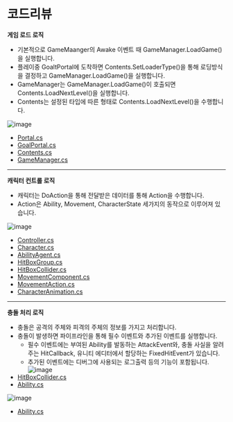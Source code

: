 # 코드리뷰
**게임 로드 로직**   
- 기본적으로 GameMaanger의 Awake 이벤트 때 GameManager.LoadGame()을 실행합니다.
- 플레이중 GoaltPortal에 도착하면 Contents.SetLoaderType()을 통해 로딩방식을 결정하고 GameManager.LoadGame()을 실행합니다.
- GameManager는 GameManager.LoadGame()이 호출되면 Contents.LoadNextLevel()을 실행합니다.
- Contents는 설정된 타입에 따른 형태로 Contents.LoadNextLevel()을 수행합니다.

![image](https://github.com/1506022022/Platformer/assets/88864717/39c3ea28-e56f-48ff-9fad-eba48031be68)
- [Portal.cs](https://github.com/1506022022/Platformer/blob/main/Contents/Portal/Portal.cs)   
- [GoalPortal.cs](https://github.com/1506022022/Platformer/blob/main/Contents/Portal/GoalPortal.cs)   
- [Contents.cs](https://github.com/1506022022/Platformer/blob/main/Core/Contents/Contents.cs)   
- [GameManager.cs](https://github.com/1506022022/Platformer/blob/main/GameManager/GameManager.cs)   
***
**캐릭터 컨트롤 로직**   
- 캐릭터는 DoAction을 통해 전달받은 데이터를 통해 Action을 수행합니다.
- Action은 Ability, Movement, CharacterState 세가지의 동작으로 이루어져 있습니다.

![image](https://github.com/1506022022/Platformer/assets/88864717/6a16584f-4d81-4d02-924e-1053fd65dc7d)
- [Controller.cs](https://github.com/1506022022/Platformer/blob/main/Character/Controller/PlayerCharacterController.cs)   
- [Character.cs](https://github.com/1506022022/Platformer/blob/main/Core/Character/Character.cs)   
- [AbilityAgent.cs](https://github.com/1506022022/Platformer/blob/main/Core/Combat/AbilityAgent.cs)   
- [HitBoxGroup.cs](https://github.com/1506022022/Platformer/blob/main/Core/HitBox/HitBoxGroup.cs)   
- [HitBoxCollider.cs](https://github.com/1506022022/Platformer/blob/main/Core/HitBox/HitBoxCollider.cs)   
- [MovementComponent.cs](https://github.com/1506022022/Platformer/blob/main/Character/Movement/MovementComponent.cs)   
- [MovementAction.cs](https://github.com/1506022022/Platformer/blob/main/Character/Movement/MovementAction.cs)   
- [CharacterAnimation.cs](https://github.com/1506022022/Platformer/blob/main/Core/Character/Animation/CharacterAnimation.cs)   
***
**충돌 처리 로직**
- 충돌은 공격의 주체와 피격의 주체의 정보를 가지고 처리합니다.
- 충돌이 발생하면 파이프라인을 통해 필수 이벤트와 추가된 이벤트를 실행합니다.
  - 필수 이벤트에는 부여된 Ability를 발동하는 AttackEvent와, 충돌 사실을 알려주는 HitCallback, 유니티 에디터에서 할당하는 FixedHitEvent가 있습니다.
  - 추가된 이벤트에는 디버그에 사용되는 로그출력 등의 기능이 포함됩니다. 
![image](https://github.com/1506022022/Platformer/assets/88864717/5126588d-1710-4e26-b3d1-21599db23039)
- [HitBoxCollider.cs](https://github.com/1506022022/Platformer/blob/main/Core/HitBox/HitBoxCollider.cs)   
- [Ability.cs](https://github.com/1506022022/Platformer/blob/main/Core/Combat/CombatAction/Ability.cs)   

![image](https://github.com/1506022022/Platformer/assets/88864717/de8b605f-fe84-4db5-8d1d-8fde1c65974e)
- [Ability.cs](https://github.com/1506022022/Platformer/blob/main/Core/Combat/CombatAction/Ability.cs)   
